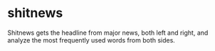 # shitnews

Shitnews gets the headline from major news, both left and right, and analyze the most frequently used 
words from both sides.

